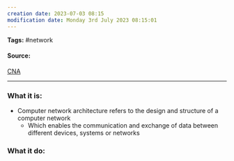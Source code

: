 ```yaml
---
creation date: 2023-07-03 08:15
modification date: Monday 3rd July 2023 08:15:01
---
```


**Tags:** #network 

#### Source:
[CNA](https://aws.amazon.com/what-is/computer-networking/)

--------------------------------------

### What it is:

* Computer network architecture refers to the design and structure of a computer network
	* Which enables the communication and exchange of data between different devices, systems or networks

### What it do:

